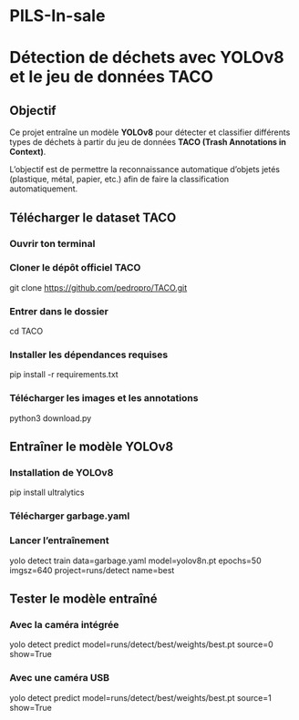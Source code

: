 # PILS-In-sale
# Détection de déchets avec YOLOv8 et le jeu de données TACO

## Objectif
Ce projet entraîne un modèle **YOLOv8** pour détecter et classifier différents types de déchets à partir du jeu de données **TACO (Trash Annotations in Context)**. 

L’objectif est de permettre la reconnaissance automatique d’objets jetés (plastique, métal, papier, etc.) afin de faire la classification automatiquement.

## Télécharger le dataset TACO
### Ouvrir ton terminal

### Cloner le dépôt officiel TACO
git clone https://github.com/pedropro/TACO.git

### Entrer dans le dossier
cd TACO

### Installer les dépendances requises
pip install -r requirements.txt

### Télécharger les images et les annotations
python3 download.py

## Entraîner le modèle YOLOv8
### Installation de YOLOv8
pip install ultralytics

### Télécharger garbage.yaml

### Lancer l’entraînement
yolo detect train data=garbage.yaml model=yolov8n.pt epochs=50 imgsz=640 project=runs/detect name=best

## Tester le modèle entraîné
### Avec la caméra intégrée
yolo detect predict model=runs/detect/best/weights/best.pt source=0 show=True

### Avec une caméra USB
yolo detect predict model=runs/detect/best/weights/best.pt source=1 show=True
